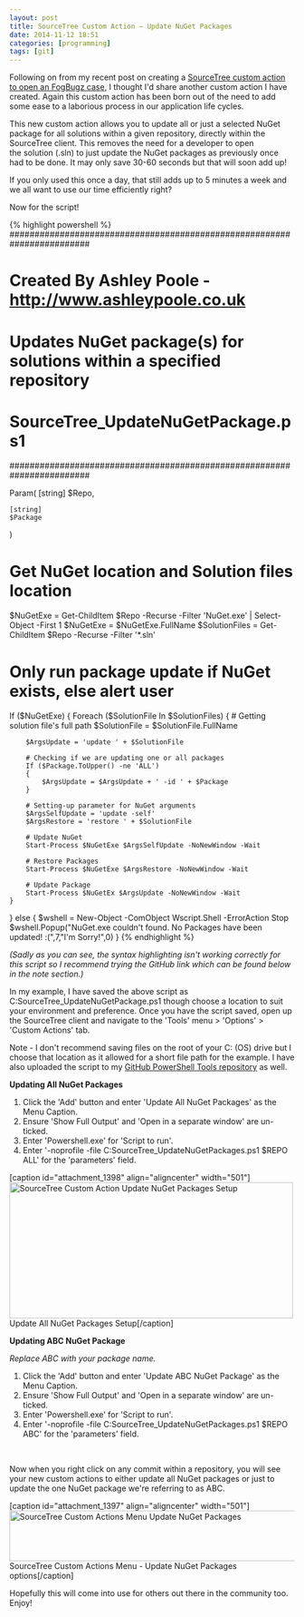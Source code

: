 ```yaml
---
layout: post
title: SourceTree Custom Action – Update NuGet Packages
date: 2014-11-12 18:51
categories: [programming]
tags: [git]
---
```

Following on from my recent post on creating a <a href="{% post_url 2014-10-17-sourcetree-custom-action-open-fogbugz-case %}/">SourceTree custom action to open an FogBugz case</a>, I thought I'd share another custom action I have created. Again this custom action has been born out of the need to add some ease to a laborious process in our application life cycles.

This new custom action allows you to update all or just a selected NuGet package for all solutions within a given repository, directly within the SourceTree client. This removes the need for a developer to open the solution (.sln) to just update the NuGet packages as previously once had to be done. It may only save 30-60 seconds but that will soon add up!

If you only used this once a day, that still adds up to 5 minutes a week and we all want to use our time efficiently right?

Now for the script!

{% highlight powershell %}
########################################################################
# Created By Ashley Poole - http://www.ashleypoole.co.uk               #
# Updates NuGet package(s) for solutions within a specified repository #
# SourceTree_UpdateNuGetPackage.ps1                                    #
########################################################################

Param(
    [string]
    $Repo,

    [string]
    $Package
)

# Get NuGet location and Solution files location
$NuGetExe = Get-ChildItem $Repo -Recurse -Filter 'NuGet.exe' | Select-Object -First 1
$NuGetExe = $NuGetExe.FullName
$SolutionFiles = Get-ChildItem $Repo -Recurse -Filter '*.sln'

# Only run package update if NuGet exists, else alert user
If ($NuGetExe)
{
    Foreach ($SolutionFile In $SolutionFiles)
    {
        # Getting solution file's full path
        $SolutionFile = $SolutionFile.FullName

        $ArgsUpdate = 'update ' + $SolutionFile

        # Checking if we are updating one or all packages
        If ($Package.ToUpper() -ne 'ALL')
        {
            $ArgsUpdate = $ArgsUpdate + ' -id ' + $Package
        }

        # Setting-up parameter for NuGet arguments
        $ArgsSelfUpdate = 'update -self'
        $ArgsRestore = 'restore ' + $SolutionFile

        # Update NuGet
        Start-Process $NuGetExe $ArgsSelfUpdate -NoNewWindow -Wait

        # Restore Packages
        Start-Process $NuGetExe $ArgsRestore -NoNewWindow -Wait

        # Update Package
        Start-Process $NuGetEx $ArgsUpdate -NoNewWindow -Wait
    }
}
else
{
    $wshell = New-Object -ComObject Wscript.Shell -ErrorAction Stop
    $wshell.Popup(&quot;NuGet.exe couldn't found. No Packages have been updated! :(&quot;,7,&quot;I'm Sorry!&quot;,0)
}
{% endhighlight %}

<em>(Sadly as you can see, the syntax highlighting isn't working correctly for this script so I recommend trying the GitHub link which can be found below in the note section.)</em>

In my example, I have saved the above script as C:SourceTree_UpdateNuGetPackage.ps1 though choose a location to suit your environment and preference. Once you have the script saved, open up the SourceTree client and navigate to the 'Tools' menu &gt; 'Options' &gt; 'Custom Actions' tab.

Note - I don't recommend saving files on the root of your C: (OS) drive but I choose that location as it allowed for a short file path for the example. I have also uploaded the script to my <a href="https://github.com/AshleyPoole/PowershellTools/tree/master/Scripts/SourceTree-UpdateNuGetPackages">GitHub PowerShell Tools repository</a> as well.

<strong>Updating All NuGet Packages</strong>
<ol>
	<li>Click the 'Add' button and enter 'Update All NuGet Packages' as the Menu Caption.</li>
	<li>Ensure 'Show Full Output' and 'Open in a separate window' are un-ticked.</li>
	<li>Enter 'Powershell.exe' for 'Script to run'.</li>
	<li>Enter '-noprofile -file C:SourceTree_UpdateNuGetPackages.ps1 $REPO ALL' for the 'parameters' field.</li>
</ol>
[caption id="attachment_1398" align="aligncenter" width="501"]<img class="wp-image-1398" src="http://www.ashleypoole.co.uk/wp-content/uploads/2014/11/Screen-Shot-2014-11-12-at-19.56.00.png" alt="SourceTree Custom Action Update NuGet Packages Setup" width="501" height="240" /> Update All NuGet Packages Setup[/caption]

<strong>Updating ABC NuGet Package</strong>

<em>Replace ABC with your package name.</em>
<ol>
	<li>Click the 'Add' button and enter 'Update ABC NuGet Package' as the Menu Caption.</li>
	<li>Ensure 'Show Full Output' and 'Open in a separate window' are un-ticked.</li>
	<li>Enter 'Powershell.exe' for 'Script to run'.</li>
	<li>Enter '-noprofile -file C:SourceTree_UpdateNuGetPackages.ps1 $REPO ABC' for the 'parameters' field.</li>
</ol>
&nbsp;

Now when you right click on any commit within a repository, you will see your new custom actions to either update all NuGet packages or just to update the one NuGet package we're referring to as ABC.

[caption id="attachment_1397" align="aligncenter" width="501"]<img class="wp-image-1397" src="http://www.ashleypoole.co.uk/wp-content/uploads/2014/11/Screen-Shot-2014-11-12-at-19.55.39.png" alt="SourceTree Custom Actions Menu Update NuGet Packages" width="562" height="89" /> SourceTree Custom Actions Menu - Update NuGet Packages options[/caption]


Hopefully this will come into use for others out there in the community too. Enjoy!
